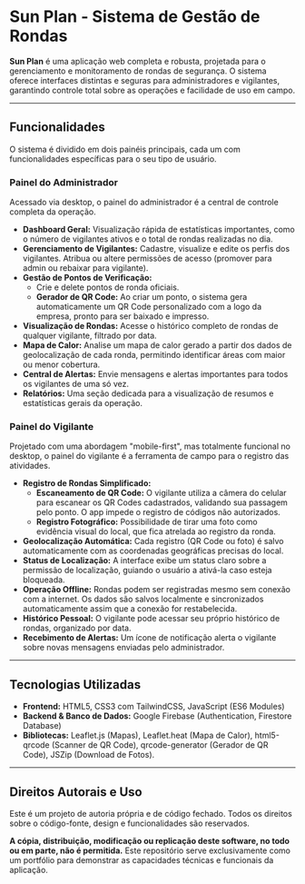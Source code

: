 # Sun Plan - Sistema de Gestão de Rondas

**Sun Plan** é uma aplicação web completa e robusta, projetada para o gerenciamento e monitoramento de rondas de segurança. O sistema oferece interfaces distintas e seguras para administradores e vigilantes, garantindo controle total sobre as operações e facilidade de uso em campo.

---

## Funcionalidades

O sistema é dividido em dois painéis principais, cada um com funcionalidades específicas para o seu tipo de usuário.

### Painel do Administrador

Acessado via desktop, o painel do administrador é a central de controle completa da operação.

* **Dashboard Geral:** Visualização rápida de estatísticas importantes, como o número de vigilantes ativos e o total de rondas realizadas no dia.
* **Gerenciamento de Vigilantes:** Cadastre, visualize e edite os perfis dos vigilantes. Atribua ou altere permissões de acesso (promover para admin ou rebaixar para vigilante).
* **Gestão de Pontos de Verificação:**
    * Crie e delete pontos de ronda oficiais.
    * **Gerador de QR Code:** Ao criar um ponto, o sistema gera automaticamente um QR Code personalizado com a logo da empresa, pronto para ser baixado e impresso.
* **Visualização de Rondas:** Acesse o histórico completo de rondas de qualquer vigilante, filtrado por data.
* **Mapa de Calor:** Analise um mapa de calor gerado a partir dos dados de geolocalização de cada ronda, permitindo identificar áreas com maior ou menor cobertura.
* **Central de Alertas:** Envie mensagens e alertas importantes para todos os vigilantes de uma só vez.
* **Relatórios:** Uma seção dedicada para a visualização de resumos e estatísticas gerais da operação.

### Painel do Vigilante

Projetado com uma abordagem "mobile-first", mas totalmente funcional no desktop, o painel do vigilante é a ferramenta de campo para o registro das atividades.

* **Registro de Rondas Simplificado:**
    * **Escaneamento de QR Code:** O vigilante utiliza a câmera do celular para escanear os QR Codes cadastrados, validando sua passagem pelo ponto. O app impede o registro de códigos não autorizados.
    * **Registro Fotográfico:** Possibilidade de tirar uma foto como evidência visual do local, que fica atrelada ao registro da ronda.
* **Geolocalização Automática:** Cada registro (QR Code ou foto) é salvo automaticamente com as coordenadas geográficas precisas do local.
* **Status de Localização:** A interface exibe um status claro sobre a permissão de localização, guiando o usuário a ativá-la caso esteja bloqueada.
* **Operação Offline:** Rondas podem ser registradas mesmo sem conexão com a internet. Os dados são salvos localmente e sincronizados automaticamente assim que a conexão for restabelecida.
* **Histórico Pessoal:** O vigilante pode acessar seu próprio histórico de rondas, organizado por data.
* **Recebimento de Alertas:** Um ícone de notificação alerta o vigilante sobre novas mensagens enviadas pelo administrador.

---

## Tecnologias Utilizadas

* **Frontend:** HTML5, CSS3 com TailwindCSS, JavaScript (ES6 Modules)
* **Backend & Banco de Dados:** Google Firebase (Authentication, Firestore Database)
* **Bibliotecas:** Leaflet.js (Mapas), Leaflet.heat (Mapa de Calor), html5-qrcode (Scanner de QR Code), qrcode-generator (Gerador de QR Code), JSZip (Download de Fotos).

---

## Direitos Autorais e Uso

Este é um projeto de autoria própria e de código fechado. Todos os direitos sobre o código-fonte, design e funcionalidades são reservados.

**A cópia, distribuição, modificação ou replicação deste software, no todo ou em parte, não é permitida.** Este repositório serve exclusivamente como um portfólio para demonstrar as capacidades técnicas e funcionais da aplicação.
